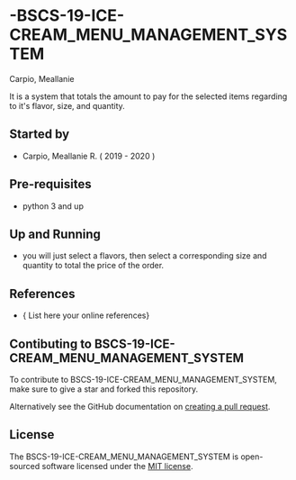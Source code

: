 # -BSCS-19-ICE-CREAM_MENU_MANAGEMENT_SYSTEM
Carpio, Meallanie

It is a system that totals the amount to pay for the selected items regarding to it's flavor, size, and quantity.

## Started by
- Carpio, Meallanie R. ( 2019 - 2020 )

## Pre-requisites
- python 3 and up

## Up and Running
- you will just select a flavors, then select a corresponding size and quantity to total the price of the order.

## References
- { List here  your online references}

## Contibuting to BSCS-19-ICE-CREAM_MENU_MANAGEMENT_SYSTEM
To contribute to BSCS-19-ICE-CREAM_MENU_MANAGEMENT_SYSTEM,  make sure to give a star and forked this repository.

Alternatively see the GitHub documentation on [creating a pull request](https://help.github.com/en/github/collaborating-with-issues-and-pull-requests/creating-a-pull-request).

## License
The BSCS-19-ICE-CREAM_MENU_MANAGEMENT_SYSTEM is open-sourced software licensed under the [MIT license](http://opensource.org/licenses/MIT).
